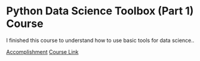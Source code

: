 # Python Data Science Toolbox (Part 1) Course

I finished this course to understand how to use basic tools for data science..

[Accomplishment](https://github.com/daenamkim/til/data-science/python-data-science-toolbox-(part-1)-course)
[Course Link](https://www.datacamp.com/courses/python-data-science-toolbox-part-1)
